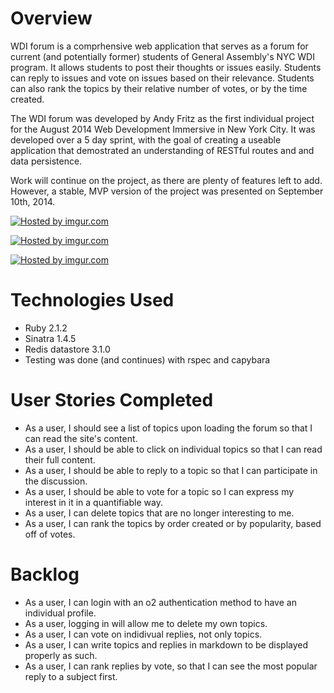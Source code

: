 # Overview #

WDI forum is a comprhensive web application that serves as a forum for current (and potentially former) students of General Assembly's NYC WDI program. It allows students to post their thoughts or issues easily. Students can reply to issues and vote on issues based on their relevance. Students can also rank the topics by their relative number of votes, or by the time created.

The WDI forum was developed by Andy Fritz as the first individual project for the August 2014 Web Development Immersive in New York City. It was developed over a 5 day sprint, with the goal of creating a useable application that demostrated an understanding of RESTful routes and and data persistence.

Work will continue on the project, as there are plenty of features left to add. However, a stable, MVP version of the project was presented on September 10th, 2014.

<a href="http://imgur.com/pdX1YHq"><img src="http://i.imgur.com/pdX1YHq.png" title="Hosted by imgur.com" /></a>

<a href="http://imgur.com/dmrAfdM"><img src="http://i.imgur.com/dmrAfdM.png" title="Hosted by imgur.com" /></a>

<a href="http://imgur.com/87Gh3sL"><img src="http://i.imgur.com/87Gh3sL.png" title="Hosted by imgur.com" /></a>
# Technologies Used #

* Ruby 2.1.2
* Sinatra 1.4.5
* Redis datastore 3.1.0
* Testing was done (and continues) with rspec and capybara


# User Stories Completed #

* As a user, I should see a list of topics upon loading the forum so that I can read the site's content.
* As a user, I should be able to click on individual topics so that I can read their full content.
* As a user, I should be able to reply to a topic so that I can participate in the discussion.
* As a user, I should be able to vote for a topic so I can express my interest in it in a quantifiable way.
* As a user, I can delete topics that are no longer interesting to me.
* As a user, I can rank the topics by order created or by popularity, based off of votes.

# Backlog #

* As a user, I can login with an o2 authentication method to have an individual profile.
* As a user, logging in will allow me to delete my own topics.
* As a user, I can vote on indidivual replies, not only topics.
* As a user, I can write topics and replies in markdown to be displayed properly as such.
* As a user, I can rank replies by vote, so that I can see the most popular reply to a subject first.

